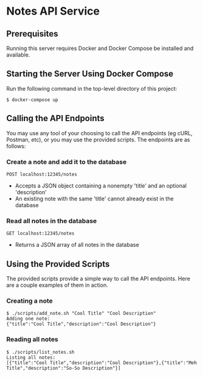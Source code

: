 # Notes API Service


## Prerequisites

Running this server requires Docker and Docker Compose be installed and available.


## Starting the Server Using Docker Compose

Run the following command in the top-level directory of this project:
```shell
$ docker-compose up
```


## Calling the API Endpoints

You may use any tool of your choosing to call the API endpoints (eg cURL, Postman, etc), or you may use the provided scripts. The endpoints are as follows:

### Create a note and add it to the database
```
POST localhost:12345/notes
```
- Accepts a JSON object containing a nonempty 'title' and an optional 'description'
- An existing note with the same 'title' cannot already exist in the database

### Read all notes in the database
```
GET localhost:12345/notes
```
- Returns a JSON array of all notes in the database


## Using the Provided Scripts

The provided scripts provide a simple way to call the API endpoints. Here are a couple examples of them in action.

### Creating a note

```shell
$ ./scripts/add_note.sh "Cool Title" "Cool Description"
Adding one note:
{"title":"Cool Title","description":"Cool Description"}
```

### Reading all notes

```shell
$ ./scripts/list_notes.sh
Listing all notes:
[{"title":"Cool Title","description":"Cool Description"},{"title":"Meh Title","description":"So-So Description"}]
```
